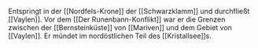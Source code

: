Entspringt in der [[Nordfels-Krone]] der [[Schwarzklamm]] und durchfließt [[Vaylen]]. Vor dem [[Der Runenbann-Konflikt]] war er die Grenzen zwischen der [[Bernsteinküste]] von [[Mariven]] und dem Gebiet von [[Vaylen]]. Er mündet im nordöstlichen Teil des [[Kristallsee]]s.